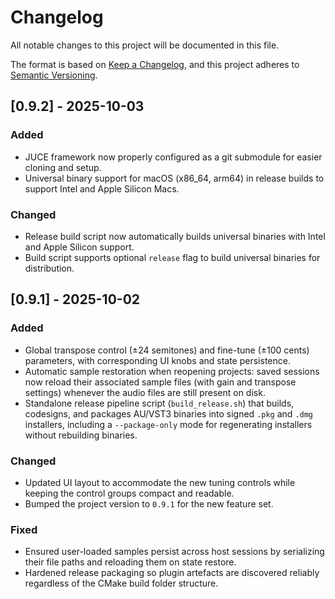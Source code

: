 # Changelog

All notable changes to this project will be documented in this file.

The format is based on [Keep a Changelog](https://keepachangelog.com/en/1.1.0/), and this project adheres to [Semantic Versioning](https://semver.org/spec/v2.0.0.html).

## [0.9.2] - 2025-10-03
### Added
- JUCE framework now properly configured as a git submodule for easier cloning and setup.
- Universal binary support for macOS (x86_64, arm64) in release builds to support Intel and Apple Silicon Macs.

### Changed
- Release build script now automatically builds universal binaries with Intel and Apple Silicon support.
- Build script supports optional `release` flag to build universal binaries for distribution.

## [0.9.1] - 2025-10-02
### Added
- Global transpose control (±24 semitones) and fine-tune (±100 cents) parameters, with corresponding UI knobs and state persistence.
- Automatic sample restoration when reopening projects: saved sessions now reload their associated sample files (with gain and transpose settings) whenever the audio files are still present on disk.
- Standalone release pipeline script (`build_release.sh`) that builds, codesigns, and packages AU/VST3 binaries into signed `.pkg` and `.dmg` installers, including a `--package-only` mode for regenerating installers without rebuilding binaries.

### Changed
- Updated UI layout to accommodate the new tuning controls while keeping the control groups compact and readable.
- Bumped the project version to `0.9.1` for the new feature set.

### Fixed
- Ensured user-loaded samples persist across host sessions by serializing their file paths and reloading them on state restore.
- Hardened release packaging so plugin artefacts are discovered reliably regardless of the CMake build folder structure.
